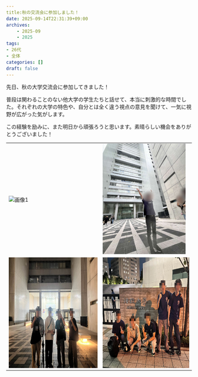 ```yaml
---
title:秋の交流会に参加しました！ 
date: 2025-09-14T22:31:39+09:00
archives:
    - 2025-09
    - 2025
tags:
- 26代
- 全体
categories: []
draft: false
---
```


先日、秋の大学交流会に参加してきました！

普段は関わることのない他大学の学生たちと話せて、本当に刺激的な時間でした。それぞれの大学の特色や、自分とは全く違う視点の意見を聞けて、一気に視野が広がった気がします。

この経験を励みに、また明日から頑張ろうと思います。素晴らしい機会をありがとうございました！

<table>
  <tr>
    <td><img src="2025091401.jpg" alt="画像1" height="300"></td>
    <td><img src="2025091404.jpg" alt="画像2" height="300"></td>
  </tr>
  <tr>
    <td><img src="2025091403.jpg" alt="画像3" height="300"></td>
    <td><img src="2025091402.jpg" alt="画像4" height="300"></td>
  </tr>
</table>